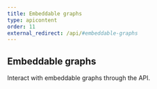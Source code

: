 ```yaml
---
title: Embeddable graphs
type: apicontent
order: 11
external_redirect: /api/#embeddable-graphs
---
```

## Embeddable graphs
Interact with embeddable graphs through the API.
